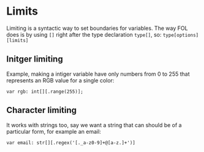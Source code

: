 # Limits

Limiting is a syntactic way to set boundaries for variables. The way FOL does is by using `[]` right after the type declaration `type[]`, so: `type[options][limits]`


## Initger limiting
Example, making a intiger variable have only numbers from 0 to 255 that represents an RGB value for a single color:
```
var rgb: int[][.range(255)];

```

## Character limiting
It works with strings too, say we want a string that can should be of a particular form, for example an email:

```
var email: str[][.regex('[._a-z0-9]+@[a-z.]+')]
```


